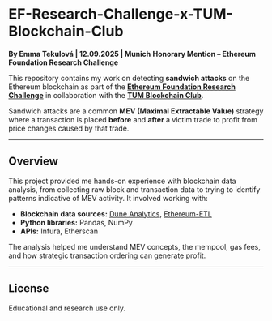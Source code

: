# EF-Research-Challenge-x-TUM-Blockchain-Club

**By Emma Tekulová | 12.09.2025 | Munich**
**Honorary Mention – Ethereum Foundation Research Challenge**

This repository contains my work on detecting **sandwich attacks** on the Ethereum blockchain as part of the **[Ethereum Foundation Research Challenge](https://apply.tum-blockchain.com/ef-research-challenge)** in collaboration with the **[TUM Blockchain Club](https://www.tum-blockchain.com)**.

Sandwich attacks are a common **MEV (Maximal Extractable Value)** strategy where a transaction is placed **before** and **after** a victim trade to profit from price changes caused by that trade.

---

## Overview

This project provided me hands-on experience with blockchain data analysis, from collecting raw block and transaction data to trying to identify patterns indicative of MEV activity. It involved working with:

* **Blockchain data sources:** [Dune Analytics](https://dune.com/), [Ethereum-ETL](https://github.com/ethereum/ethereum-etl)
* **Python libraries:** Pandas, NumPy
* **APIs:** Infura, Etherscan

The analysis helped me understand MEV concepts, the mempool, gas fees, and how strategic transaction ordering can generate profit.

---

## License

Educational and research use only.
